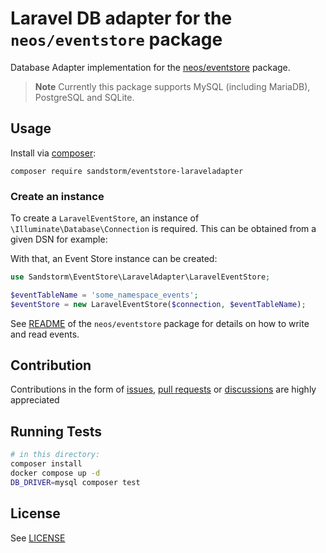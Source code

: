 # Laravel DB adapter for the `neos/eventstore` package

Database Adapter implementation for the [neos/eventstore](https://github.com/neos/eventstore) package.

> **Note**
> Currently this package supports MySQL (including MariaDB), PostgreSQL and SQLite.

## Usage

Install via [composer](https://getcomposer.org):

```shell
composer require sandstorm/eventstore-laraveladapter
```

### Create an instance

To create a `LaravelEventStore`, an instance of `\Illuminate\Database\Connection` is required.
This can be obtained from a given DSN for example:

With that, an Event Store instance can be created:

```php
use Sandstorm\EventStore\LaravelAdapter\LaravelEventStore;

$eventTableName = 'some_namespace_events';
$eventStore = new LaravelEventStore($connection, $eventTableName);
```

See [README](https://github.com/neos/eventstore/blob/main/README.md#usage) of the `neos/eventstore` package for details on how to write and read events.

## Contribution

Contributions in the form of [issues](https://github.com/neos/eventstore-doctrineadapter/issues), [pull requests](https://github.com/neos/eventstore-doctrineadapter/pulls) or [discussions](https://github.com/neos/eventstore-doctrineadapter/discussions) are highly appreciated

## Running Tests

```bash
# in this directory:
composer install
docker compose up -d
DB_DRIVER=mysql composer test
```

## License

See [LICENSE](./LICENSE)

